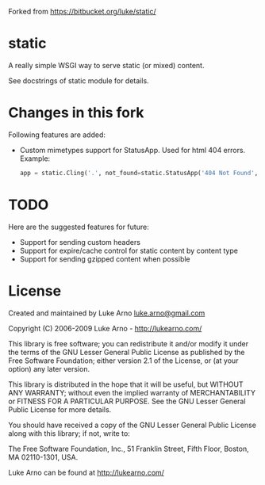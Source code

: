 Forked from https://bitbucket.org/luke/static/

static
======

A really simple WSGI way to serve static (or mixed) content.

See docstrings of static module for details.

Changes in this fork
====================

Following features are added:

* Custom mimetypes support for StatusApp. Used for html 404 errors.
Example:
    ```python
    app = static.Cling('.', not_found=static.StatusApp('404 Not Found', file='./404.html'))
    ```

TODO
====

Here are the suggested features for future:

* Support for sending custom headers
* Support for expire/cache control for static content by content type
* Support for sending gzipped content when possible

License
=======

Created and maintained by Luke Arno <luke.arno@gmail.com>

Copyright (C) 2006-2009 Luke Arno - http://lukearno.com/

This library is free software; you can redistribute it and/or
modify it under the terms of the GNU Lesser General Public
License as published by the Free Software Foundation; either
version 2.1 of the License, or (at your option) any later version.

This library is distributed in the hope that it will be useful,
but WITHOUT ANY WARRANTY; without even the implied warranty of
MERCHANTABILITY or FITNESS FOR A PARTICULAR PURPOSE.  See the GNU
Lesser General Public License for more details.

You should have received a copy of the GNU Lesser General Public
License along with this library; if not, write to:

The Free Software Foundation, Inc., 
51 Franklin Street, Fifth Floor, 
Boston, MA  02110-1301, USA.

Luke Arno can be found at http://lukearno.com/